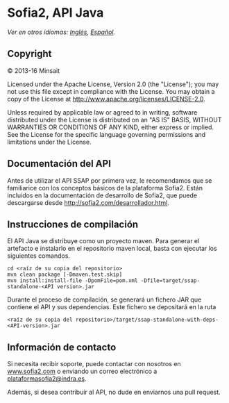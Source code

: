 # Sofia2, API Java

*Ver en otros idiomas: [Inglés](README.md), [Español](README.es.md).*

## Copyright

© 2013-16 Minsait

Licensed under the Apache License, Version 2.0 (the "License"); you may not use this file except in compliance with the License. You may obtain a copy of the License at http://www.apache.org/licenses/LICENSE-2.0.

Unless required by applicable law or agreed to in writing, software distributed under the License is distributed on an "AS IS" BASIS, WITHOUT WARRANTIES OR CONDITIONS OF ANY KIND, either express or implied. See the License for the specific language governing permissions and limitations under the License.

## Documentación del API

Antes de utilizar el API SSAP por primera vez, le recomendamos que se familiarice con los conceptos básicos de la plataforma Sofia2. Están incluidos en la
documentación de desarrollo de Sofia2, que puede descargarse desde http://sofia2.com/desarrollador.html.

## Instrucciones de compilación

El API Java se distribuye como un proyecto maven. Para generar el artefacto e instalarlo en el repositorio maven local, basta con ejecutar los
siguientes comandos.

```
cd <raíz de su copia del repositorio>
mvn clean package [-Dmaven.test.skip]
mvn install:install-file -DpomFile=pom.xml -Dfile=target/ssap-standalone-<API version>.jar
```

Durante el proceso de compilación, se generará un fichero JAR que contiene el API y sus dependencias. Este fichero se depositará en la ruta

```
<raíz de su copia del repositorio>/target/ssap-standalone-with-deps-<API-version>.jar
```

## Información de contacto

Si necesita recibir soporte, puede contactar con nosotros en www.sofia2.com o enviando un correo electrónico a [plataformasofia2@indra.es](mailto:plataformasofia2@indra.es).

Además, si desea contribuir al API, no dude en enviarnos una pull request.
